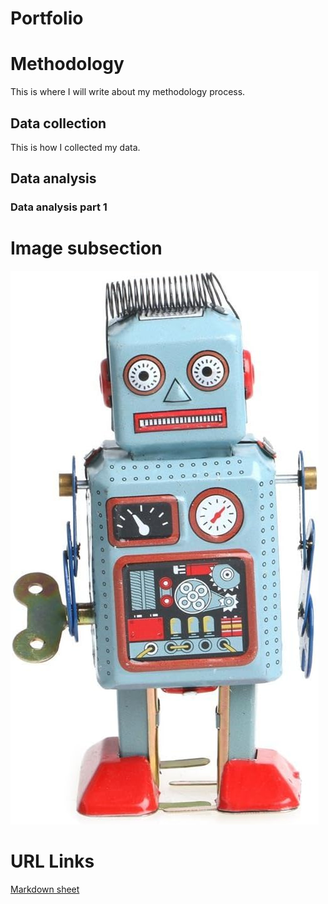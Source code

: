 # Portfolio

# Methodology
This is where I will write about my methodology process.

## Data collection
This is how I collected my data.

## Data analysis
### Data analysis part 1

# Image subsection
![robot](assets/robot.jpg)

# URL Links
[Markdown sheet](https://www.markdownguide.org/cheat-sheet/) 
